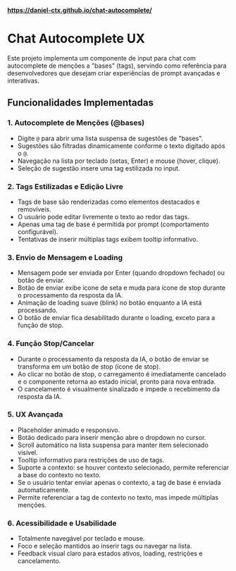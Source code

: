 **https://daniel-ctx.github.io/chat-autocomplete/**

# Chat Autocomplete UX

Este projeto implementa um componente de input para chat com autocomplete de menções a "bases" (tags), servindo como referência para desenvolvedores que desejam criar experiências de prompt avançadas e interativas.

## Funcionalidades Implementadas

### 1. **Autocomplete de Menções (@bases)**
- Digite `@` para abrir uma lista suspensa de sugestões de "bases".
- Sugestões são filtradas dinamicamente conforme o texto digitado após o `@`.
- Navegação na lista por teclado (setas, Enter) e mouse (hover, clique).
- Seleção de sugestão insere uma tag estilizada no input.

### 2. **Tags Estilizadas e Edição Livre**
- Tags de base são renderizadas como elementos destacados e removíveis.
- O usuário pode editar livremente o texto ao redor das tags.
- Apenas uma tag de base é permitida por prompt (comportamento configurável).
- Tentativas de inserir múltiplas tags exibem tooltip informativo.

### 3. **Envio de Mensagem e Loading**
- Mensagem pode ser enviada por Enter (quando dropdown fechado) ou botão de enviar.
- Botão de enviar exibe ícone de seta e muda para ícone de stop durante o processamento da resposta da IA.
- Animação de loading suave (blink) no botão enquanto a IA está processando.
- O botão de enviar fica desabilitado durante o loading, exceto para a função de stop.

### 4. **Função Stop/Cancelar**
- Durante o processamento da resposta da IA, o botão de enviar se transforma em um botão de stop (ícone de stop).
- Ao clicar no botão de stop, o carregamento é imediatamente cancelado e o componente retorna ao estado inicial, pronto para nova entrada.
- O cancelamento é visualmente sinalizado e impede o recebimento da resposta da IA.

### 5. **UX Avançada**
- Placeholder animado e responsivo.
- Botão dedicado para inserir menção abre o dropdown no cursor.
- Scroll automático na lista suspensa para manter item selecionado visível.
- Tooltip informativo para restrições de uso de tags.
- Suporte a contexto: se houver contexto selecionado, permite referenciar a base do contexto no texto.
- Se o usuário tentar enviar apenas o contexto, a tag de base é enviada automaticamente.
- Permite referenciar a tag de contexto no texto, mas impede múltiplas menções.

### 6. **Acessibilidade e Usabilidade**
- Totalmente navegável por teclado e mouse.
- Foco e seleção mantidos ao inserir tags ou navegar na lista.
- Feedback visual claro para estados ativos, loading, restrições e cancelamento.

